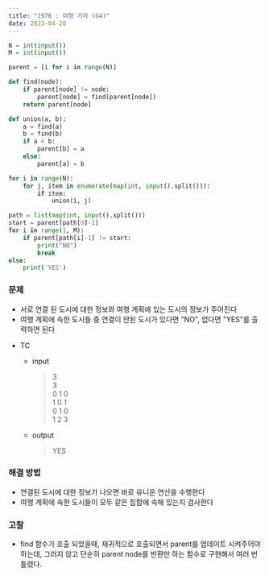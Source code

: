 ```yaml
---
title: "1976 : 여행 가자 (G4)"
date: 2023-04-20
---
```


```python
N = int(input())
M = int(input())

parent = [i for i in range(N)]

def find(node):
    if parent[node] != node:
        parent[node] = find(parent[node])
    return parent[node]

def union(a, b):
    a = find(a)
    b = find(b)
    if a < b:
        parent[b] = a
    else:
        parent[a] = b

for i in range(N):
    for j, item in enumerate(map(int, input().split())):
        if item:
            union(i, j)

path = list(map(int, input().split()))
start = parent[path[0]-1]
for i in range(1, M):
    if parent[path[i]-1] != start:
        print("NO")
        break
else:
    print('YES')
```

### 문제

- 서로 연결 된 도시에 대한 정보와 여행 계획에 있는 도시의 정보가 주어진다
- 여행 계획에 속한 도시들 중 연결이 안된 도시가 있다면 "NO", 없다면 "YES"를 출력하면 된다

* TC

  - input
    > 3  
    > 3  
    > 0 1 0  
    > 1 0 1  
    > 0 1 0  
    > 1 2 3
  - output
    > YES

### 해결 방법

- 연결된 도시에 대한 정보가 나오면 바로 유니온 연산을 수행한다
- 여행 계획에 속한 도시들이 모두 같은 집합에 속해 있는지 검사한다

### 고찰

- find 함수가 호출 되었을때, 재귀적으로 호출되면서 parent를 업데이트 시켜주어야 하는데, 그러지 않고 단순히 parent node를 반환만 하는 함수로 구현해서 여러 번 틀렸다.
